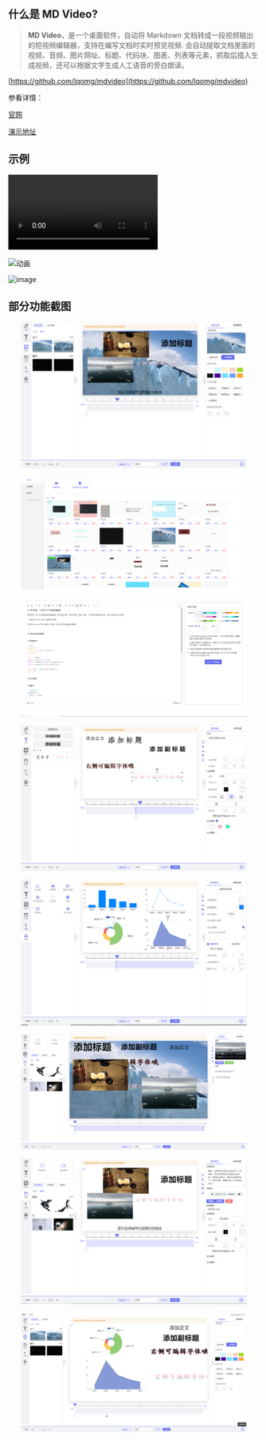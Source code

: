 ## 什么是 MD Video?


> **MD Video**，是一个桌面软件，自动将 Markdown 文档转成一段视频输出的短视频编辑器，支持在编写文档时实时预览视频.
> 会自动提取文档里面的视频、音频、图片网址、标题、代码块、图表、列表等元素，抓取后插入生成视频，还可以根据文字生成人工语音的旁白朗读。


[https://github.com/lqomg/mdvideo](https://github.com/lqomg/mdvideo)

参看详情：

[官网](https://mdvideo.wvovw.com/)

[演示地址](https://mdvideo.wvovw.com/guide/what-is-wvovw.html)

## 示例

<video src="./public/demo/mdvideo.mp4"></video>

![动画](https://github.com/lqomg/mdvideo/assets/29908531/9d2cb5cb-f57c-4842-973f-0d45e1db345c)


![image](https://github.com/lqomg/mdvideo/assets/29908531/f286b872-775f-4699-b56b-8f2dae56f0cb)



## 部分功能截图
<p align="center">
  
  <img src="./public/images/bg.png" width="90%" />

</p> 


<p align="center">
  
  <img src="./public/images/home.png" width="90%" />

</p> 


<p align="center">
  
  <img src="./public/images/markdown.png" width="90%" />

</p> 



<p align="center">
  
  <img src="./public/images/text.png" width="90%" />

</p> 



<p align="center">
  
  <img src="./public/images/chart.png" width="90%" />

</p> 

<p align="center">
  
  <img src="./public/images/image.png" width="90%" />

</p> 

<p align="center">
  
  <img src="./public/images/subtitle.png" width="90%" />

</p> 


<p align="center">
  
  <img src="./public/images/pre.png" width="90%" />

</p> 

  

